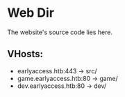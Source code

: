 # Web Dir

The website's source code lies here.

## VHosts:
- earlyaccess.htb:443 	  -> src/
- game.earlyaccess.htb:80 -> game/
- dev.earlyaccess.htb:80  -> dev/
